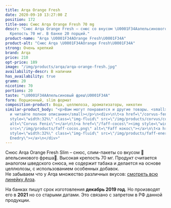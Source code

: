 ```yaml
---
title: Arqa Orange Fresh
date: 2020-09-10 13:27:00 Z
position: 172
title-seo: Снюс Arqa Orange Fresh 70 mg
descr: "Снюс Arqa Orange Fresh – снюс со вкусом \U0001F34Aапельсинового фреша\U0001F34A.
  Крепость 70 мг. В банке 20 порций."
product-name: "Arqa \U0001F34AOrange Fresh\U0001F34A"
product-alt: "Снюс Arqa \U0001F34AOrange Fresh\U0001F34A"
strong: Очень крепкий
brand: Arqa
price: 210
opt-price: 189
image: "/img/products/arqa/arqa-orange-fresh.jpg"
availability-descr: В наличии
has_availability: true
gramm: 20
nicotine: 70
portions: 20
taste: "\U0001F34AАпельсиновый фреш\U0001F34A"
form: Порционный, slim формат
composition-product: Вода, целлюлоза, ароматизаторы, никотин
similar-product_body: "<p>Вам могут понравится и другие товары. <small>Жмите на картинки
  и читайте полное описание</small></p>\n<div>\n\t<a href=\"/corvus-fenix-barberry\"><img
  style=\"width:32%\" class=\"img-fluid\" src=\"/img/products/corvus/corvus-fenix.png\"
  alt=\"Corvus Fenix\"></a>\n\t<a href=\"/faff-cocos\"><img style=\"width:32%\" class=\"img-fluid\"
  src=\"/img/products/faff-cocos.png\" alt=\"Faff кокос\"></a>\n\t<a href=\"/faff-snus-energy\"><img
  style=\"width:32%\" class=\"img-fluid\" src=\"/img/products/faff-energy.png\" alt=\"Faff
  Enedry\"></a>\n</div>"
---
```


Снюс Arqa Orange Fresh Slim – снюс, слим-пакеты со вкусом 🍊апельсинового фреша🍊. Высокая крепость 70 мг. Продукт считается аналогом шведского снюса, не содержит табака и делается на основе целлюлозы, с использованием особенных добавок.<br>
Не забываем что у Arqa множество различных вкусов: [смотреть всю линейку Arqa](/arqa).

На банках пишут срок изготовления **декабрь 2019 год**. Но производят его в **2021** но со старыми датами. Это связано с запретом в РФ данной продукции.